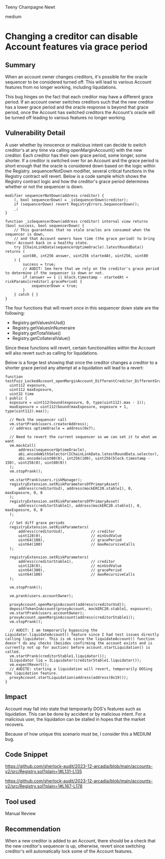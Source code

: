 Teeny Champagne Newt

medium

# Changing a creditor can disable Account features via grace period

## Summary

When an account owner changes creditors, it's possible for the oracle sequencer to be considered turned off. This will lead to various Account features from no longer working, including liquidations.

This bug hinges on the fact that each creditor may have a different grace period. If an account owner switches creditors such that the new creditor has a lower grace period and the oracle response is beyond that grace period, once the Account has switched creditors the Account's oracle will be turned off leading to various features no longer working. 

## Vulnerability Detail

A user whether by innocence or malicious intent can decide to switch creditor's at any time via calling openMarginAccount() with the new creditor. Each creditor has their own grace period, some longer, some shorter. If a creditor is switched over for an Account and the grace period is short enough that the oracle is considered down based on the logic within the Registry. sequencerNotDown modifier, several critical functions in the Registry contract will revert. Below is a code sample which shows the Registry contract logic and how the creditor's grace period determines whether or not the sequencer is down.

```solidity
modifier sequencerNotDown(address creditor) {
    (, bool sequencerDown) = _isSequencerDown(creditor);
    if (sequencerDown) revert RegistryErrors.SequencerDown();
    _;
}

function _isSequencerDown(address creditor) internal view returns (bool success, bool sequencerDown) {
    // This guarantees that no stale oracles are consumed when the sequencer is down,
    // and that Account owners have time (the grace period) to bring their Account back in a healthy state.
    try IChainLinkData(sequencerUptimeOracle).latestRoundData() returns (
        uint80, int256 answer, uint256 startedAt, uint256, uint80
    ) {
        success = true;
        // AUDIT: See here that we rely on the creditor's grace period to determine if the sequencer is down or not.
        if (answer == 1 || block.timestamp - startedAt < riskParams[creditor].gracePeriod) {
            sequencerDown = true;
        }
    } catch { }
}
```

The four functions that will revert once in this sequencer down state are the following:

- Registry.getValuesInUsd()
- Registry.getValuesInNumeraire
- Registry.getTotalValue()
- Registry.getCollateralValue()

Since these functions will revert, certain functionalities within the Account will also revert such as calling for liquidations.

Below is a forge test showing that once the creditor changes a creditor to a shorter grace period any attempt at a liquidation will lead to a revert:

```solidity
function testFuzz_LockedAccount_openMarginAccount_DifferentCreditor_DifferentGracePeriods(
  uint112 exposure,
  uint112 maxExposure,
  uint32 time
) public {
  exposure = uint112(bound(exposure, 0, type(uint112).max - 1));
  maxExposure = uint112(bound(maxExposure, exposure + 1, type(uint112).max));

  // Mock the sequencer call
  vm.startPrank(users.creatorAddress);
  // address uptimeOracle = address(0x7);

  // Need to revert the current sequencer so we can set it to what we want 
  vm.mockCall(
      address(sequencerUptimeOracle),
      abi.encodeWithSelector(IChainLinkData.latestRoundData.selector),
      abi.encode(uint80(0), int256(100), uint256(block.timestamp - 150), uint256(0), uint80(0))
  );
  vm.stopPrank();

  vm.startPrank(users.riskManager);
  registryExtension.setRiskParametersOfPrimaryAsset(
      address(creditorUsd), address(mockERC20.stable1), 0, maxExposure, 0, 0
  );
  registryExtension.setRiskParametersOfPrimaryAsset(
      address(creditorStable1), address(mockERC20.stable1), 0, maxExposure, 0, 0
  );

  // Set diff grace periods
  registryExtension.setRiskParameters(
      address(creditorUsd),            // creditor 
      uint128(0),                      // minUsdValue 
      uint64(100),                     // gracePeriod 
      uint64(100)                      // maxRecursiveCalls 
  );

  registryExtension.setRiskParameters(
      address(creditorStable1),        // creditor 
      uint128(0),                      // minUsdValue 
      uint64(300),                     // gracePeriod 
      uint64(100)                      // maxRecursiveCalls 
  );

  vm.stopPrank();

  vm.prank(users.accountOwner);

  proxyAccount.openMarginAccount(address(creditorUsd));
  depositTokenInAccount(proxyAccount, mockERC20.stable1, exposure);
  vm.startPrank(users.accountOwner);
  proxyAccount.openMarginAccount(address(creditorStable1));
  vm.stopPrank();

  // AUDIT: I am temporarily bypassing the Liquidator.liquidateAccount() feature since I had test issues directly calling liquidator. This is ok since the liquidateAccount() function doesn't do any checks (besides confirming the account exists and is currently not up for auction) before account.startLiquidation() is called.
  vm.startPrank(creditorStable1.liquidator());
  ILiquidator liq = ILiquidator(creditorStable1.liquidator());
  vm.expectRevert();
  // AUDITE: starting a liquidation will revert, temporarily DOSing the liquidation feature.
  proxyAccount.startLiquidation(address(address(0x19)));
}
```

## Impact

Account may fall into state that temporarily DOS's features such as liquidation. This can be done by accident or by malicious intent. For a malicious user, the liquidation can be stalled in hopes that the market recovers.

Because of how unique this scenario must be, I consider this a MEDIUM bug.

## Code Snippet

https://github.com/sherlock-audit/2023-12-arcadia/blob/main/accounts-v2/src/Registry.sol?plain=1#L131-L135

https://github.com/sherlock-audit/2023-12-arcadia/blob/main/accounts-v2/src/Registry.sol?plain=1#L167-L178

## Tool used

Manual Review

## Recommendation

When a new creditor is added to an Account, there should be a check that the new creditor's sequencer is up, otherwise, revert since switching creditor's will automatically lock some of the Account features.
